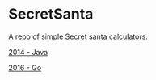 SecretSanta
===========

A repo of simple Secret santa calculators.

[2014 - Java](https://github.com/martinlarka/SecretSanta/tree/java)

[2016 - Go](https://github.com/martinlarka/SecretSanta/tree/go)
